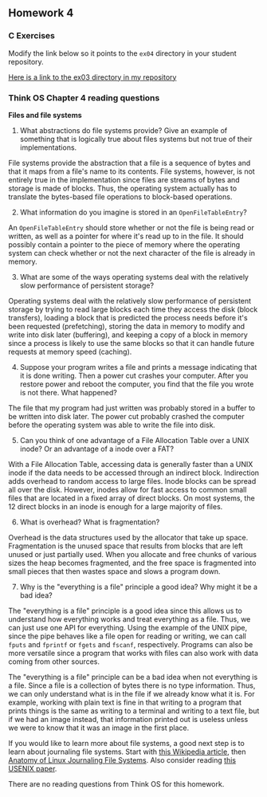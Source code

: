 ## Homework 4

### C Exercises

Modify the link below so it points to the `ex04` directory in your
student repository.

[Here is a link to the ex03 directory in my repository](https://github.com/ericasaywhat/ExercisesInC/tree/master/exercises/ex04)

### Think OS Chapter 4 reading questions

**Files and file systems**

1) What abstractions do file systems provide?  Give an example of something that is logically
true about files systems but not true of their implementations.

File systems provide the abstraction that a file is a sequence of bytes and that it maps from a file's name to its contents. File systems, however, is not entirely true in the implementation since files are streams of bytes and storage is made of blocks. Thus, the operating system actually has to translate the bytes-based file operations to block-based operations.

2) What information do you imagine is stored in an `OpenFileTableEntry`?

An `OpenFileTableEntry` should store whether or not the file is being read or written, as well as a pointer for where it's read up to in the file. It should possibly contain a pointer to the piece of memory where the operating system can check whether or not the next character of the file is already in memory.

3) What are some of the ways operating systems deal with the relatively slow performance of persistent storage?

Operating systems deal with the relatively slow performance of persistent storage by trying to read large blocks each time they access the disk (block transfers), loading a block that is predicted the process needs before it's been requested (prefetching), storing the data in memory to modify and write into disk later (buffering), and keeping a copy of a block in memory since a process is likely to use the same blocks so that it can handle future requests at memory speed (caching).

4) Suppose your program writes a file and prints a message indicating that it is done writing.
Then a power cut crashes your computer.  After you restore power and reboot the computer, you find that the
file you wrote is not there.  What happened?

The file that my program had just written was probably stored in a buffer to be written into disk later. The power cut probably crashed the computer before the operating system was able to write the file into disk.

5) Can you think of one advantage of a File Allocation Table over a UNIX inode?  Or an advantage of a inode over a FAT?

With a File Allocation Table, accessing data is generally faster than a UNIX inode if the data needs to be accessed through an indirect block. Indirection adds overhead to random access to large files. Inode blocks can be spread all over the disk. However, inodes allow for fast access to common small files that are located in a fixed array of direct blocks. On most systems, the 12 direct blocks in an inode is enough for a large majority of files.

6) What is overhead?  What is fragmentation?

Overhead is the data structures used by the allocator that take up space. Fragmentation is the unused space that results from blocks that are left unused or just partially used. When you allocate and free chunks of various sizes the heap becomes fragmented, and the free space is fragmented into small pieces that then wastes space and slows a program down.

7) Why is the "everything is a file" principle a good idea?  Why might it be a bad idea?

The "everything is a file" principle is a good idea since this allows us to understand how everything works and treat everything as a file. Thus, we can just use one API for everything. Using the example of the UNIX pipe, since the pipe behaves like a file open for reading or writing, we can call `fputs` and `fprintf` or `fgets` and `fscanf`, respectively. Programs can also be more versatile since a program that works with files can also work with data coming from other sources.

The "everything is a file" principle can be a bad idea when not everything is a file. Since a file is a collection of bytes there is no type information. Thus, we can only understand what is in the file if we already know what it is. For example, working with plain text is fine in that writing to a program that prints things is the same as writing to a terminal and writing to a text file, but if we had an image instead, that information printed out is useless unless we were to know that it was an image in the first place.


If you would like to learn more about file systems, a good next step is to learn about journaling file systems.
Start with [this Wikipedia article](https://en.wikipedia.org/wiki/Journaling_file_system), then
[Anatomy of Linux Journaling File Systems](http://www.ibm.com/developerworks/library/l-journaling-filesystems/index.html).
Also consider reading [this USENIX paper](https://www.usenix.org/legacy/event/usenix05/tech/general/full_papers/prabhakaran/prabhakaran.pdf).



There are no reading questions from Think OS for this homework.
